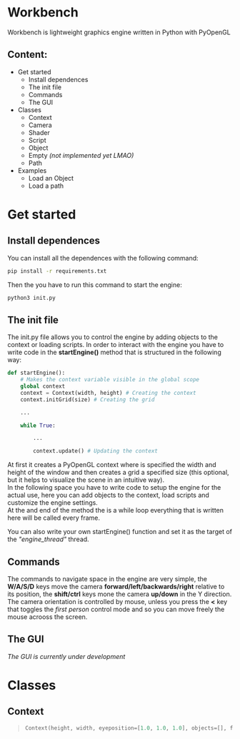 # Workbench
Workbench is lightweight graphics engine written in Python with PyOpenGL

## Content:
- Get started
    - Install dependences
    - The init file
    - Commands
    - The GUI
- Classes
    - Context
    - Camera
    - Shader
    - Script
    - Object
    - Empty *(not implemented yet LMAO)*
    - Path
- Examples
    - Load an Object
    - Load a path

# Get started

## Install dependences
You can install all the dependences with the following command:  
```bash
pip install -r requirements.txt
```
Then the you have to run this command to start the engine:
```bash
python3 init.py
```

## The init file
The <font>init.py</font> file allows you to control the engine by adding objects to the context or loading scripts. In order to interact with the engine you have to write code in the **startEngine()** method that is structured in the following way:
```python
def startEngine():
    # Makes the context variable visible in the global scope
    global context
    context = Context(width, height) # Creating the context
    context.initGrid(size) # Creating the grid

    ...

    while True:

        ...

        context.update() # Updating the context
```
At first it creates a PyOpenGL context where is specified the width and height of the window and then creates a grid a specified size (this optional, but it helps to visualize the scene in an intuitive way).<br>
In the following space you have to write code to setup the engine for the actual use, here you can add objects to the context, load scripts and customize the engine settings.<br>
At the and end of the method the is a while loop everything that is written here will be called every frame.

You can also write your own startEngine() function and set it as the target of the *"engine_thread"* thread.

## Commands
The commands to navigate space in the engine are very simple, the **W/A/S/D** keys move the camera **forward/left/backwards/right** relative to its position, the **shift/ctrl** keys mone the camera **up/down** in the Y direction. The camera orientation is controlled by mouse, unless you press the **<** key that toggles the *first person* control mode and so you can move freely the mouse acrooss the screen.

## The GUI
*The GUI is currently under development*


# Classes

## Context
>```python 
> Context(height, width, eyeposition=[1.0, 1.0, 1.0], objects=[], first_person=True)
```